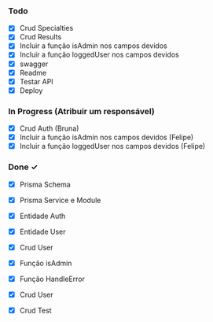 ### Todo

- [x] Crud Specialties
- [x] Crud Results
- [x] Incluir a função isAdmin nos campos devidos
- [x] Incluir a função loggedUser nos campos devidos
- [x] swagger
- [x] Readme
- [x] Testar API
- [x] Deploy

### In Progress (Atribuir um responsável)

- [x] Crud Auth (Bruna)
- [x] Incluir a função isAdmin nos campos devidos (Felipe)
- [x] Incluir a função loggedUser nos campos devidos (Felipe)

### Done ✓

- [x] Prisma Schema
- [x] Prisma Service e Module
- [x] Entidade Auth
- [x] Entidade User
- [x] Crud User
- [x] Função isAdmin
- [x] Função HandleError
- [x] Crud User
- [x] Crud Test








